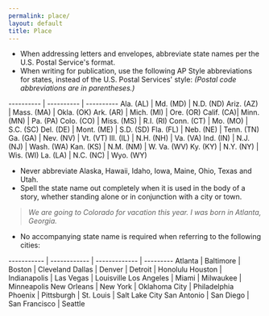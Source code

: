 ```yaml
---
permalink: place/
layout: default
title: Place
---
```

* When addressing letters and envelopes, abbreviate state names per the U.S. Postal Service's format.
* When writing for publication, use the following AP Style abbreviations for states, instead of the U.S. Postal Services' style:  *(Postal code abbreviations are in parentheses.)*


---------- | ---------- | ----------
Ala. (AL)  | Md. (MD)   | N.D. (ND)
Ariz. (AZ) | Mass. (MA) | Okla. (OK)
Ark. (AR)  | Mich. (MI) | Ore. (OR)
Calif. (CA)| Minn. (MN) | Pa. (PA)
Colo. (CO) | Miss. (MS) | R.I. (RI)
Conn. (CT) | Mo. (MO)   | S.C. (SC)
Del. (DE)  | Mont. (ME) | S.D. (SD)
Fla. (FL)  | Neb. (NE)  | Tenn. (TN)
Ga. (GA)   | Nev. (NV)  | Vt. (VT)
Ill. (IL)  | N.H. (NH)  | Va. (VA)
Ind. (IN)  | N.J. (NJ)  | Wash. (WA)
Kan. (KS)  | N.M. (NM)  | W. Va. (WV)
Ky. (KY)   | N.Y. (NY)  | Wis. (WI)
La. (LA)   | N.C. (NC)  | Wyo. (WY)

* Never abbreviate Alaska, Hawaii, Idaho, Iowa, Maine, Ohio, Texas and Utah.
* Spell the state name out completely when it is used in the body of a story, whether standing alone or in conjunction with a city or town.

> *We are going to Colorado for vacation this year.*
> *I was born in Atlanta, Georgia.*

* No accompanying state name is required when referring to the following cities:

----------- | ------------ | ------------- | ---------
Atlanta     | Baltimore    | Boston        | Cleveland
Dallas      | Denver       | Detroit       | Honolulu
Houston     | Indianapolis | Las Vegas     | Louisville
Los Angeles | Miami        | Milwaukee     | Minneapolis
New Orleans | New York     | Oklahoma City | Philadelphia
Phoenix     | Pittsburgh   | St. Louis     | Salt Lake City
San Antonio | San Diego    | San Francisco | Seattle

